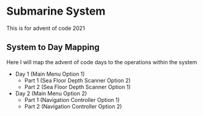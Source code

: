 # Submarine System

This is for advent of code 2021

## System to Day Mapping
Here I will map the advent of code days to the operations within the system
- Day 1 (Main Menu Option 1)
  - Part 1 (Sea Floor Depth Scanner Option 2)
  - Part 2 (Sea Floor Depth Scanner Option 1)
- Day 2 (Main Menu Option 2)
  - Part 1 (Navigation Controller Option 1)
  - Part 2 (Navigation Controller Option 2)